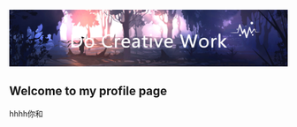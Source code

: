 <!-- insert background image -->
![avatar](https://raw.githubusercontent.com/Love-YY/Love-YY/master/src/background.png)

<!-- insert background image -->
## Welcome to my profile page
hhhh你和

